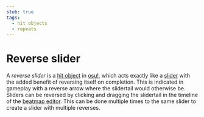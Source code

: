 ```yaml
---
stub: true
tags:
  - hit objects
  - repeats
---
```


# Reverse slider

A *reverse slider* is a [hit object](/wiki/Hit_object) in [osu!](/wiki/Game_mode/osu!), which acts exactly like a [slider](/wiki/Hit_object/Slider) with the added benefit of reversing itself on completion. This is indicated in gameplay with a reverse arrow where the slidertail would otherwise be. Sliders can be reversed by clicking and dragging the slidertail in the timeline of the [beatmap editor](/wiki/Client/Beatmap_editor). This can be done multiple times to the same slider to create a slider with multiple reverses.

<!-- TODO: Add links and images-->
